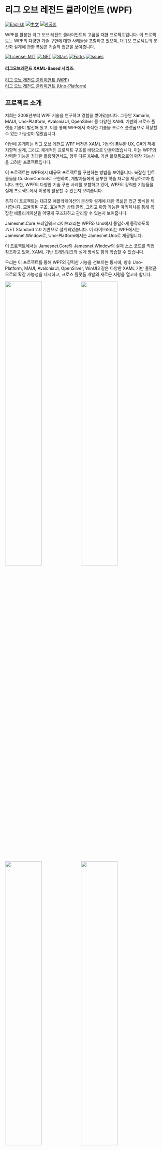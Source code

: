 # 리그 오브 레전드 클라이언트 (WPF)

[![English](https://img.shields.io/badge/docs-English-blue.svg)](README.md) [![中文](https://img.shields.io/badge/docs-中文-red.svg)](README.zh-CN.md) [![한국어](https://img.shields.io/badge/docs-한국어-green.svg)](README.ko.md)

WPF를 활용한 리그 오브 레전드 클라이언트의 고품질 재현 프로젝트입니다. 이 프로젝트는 WPF의 다양한 기술 구현에 대한 사례들을 포함하고 있으며, 대규모 프로젝트의 분산화 설계에 관한 폭넓은 기술적 접근을 보여줍니다.

[![License: MIT](https://img.shields.io/badge/License-MIT-yellow.svg)](https://opensource.org/licenses/MIT)
[![.NET](https://img.shields.io/badge/.NET-8.0-blue.svg)](https://dotnet.microsoft.com/download)
[![Stars](https://img.shields.io/github/stars/jamesnetgroup/leagueoflegends-wpf.svg)](https://github.com/jamesnetgroup/leagueoflegends-wpf/stargazers)
[![Forks](https://img.shields.io/github/forks/jamesnetgroup/leagueoflegends-wpf.svg)](https://github.com/jamesnetgroup/leagueoflegends-wpf/network/members)
[![Issues](https://img.shields.io/github/issues/jamesnetgroup/leagueoflegends-wpf.svg)](https://github.com/jamesnetgroup/leagueoflegends-wpf/issues)

#### 리그오브레전드 XAML-Based 시리즈:
[리그 오브 레전드 클라이언트 (WPF)](https://github.com/jamesnetgroup/leagueoflegends-wpf)  
[리그 오브 레전드 클라이언트 (Uno-Platform)](https://github.com/jamesnetgroup/leagueoflegends-uno)

## 프로젝트 소개

저희는 2008년부터 WPF 기술을 연구하고 경험을 쌓아왔습니다. 그동안 Xamarin, MAUI, Uno-Platform, AvaloniaUI, OpenSilver 등 다양한 XAML 기반의 크로스 플랫폼 기술이 발전해 왔고, 이를 통해 WPF에서 축적한 기술을 크로스 플랫폼으로 확장할 수 있는 가능성이 열렸습니다.

이번에 공개하는 리그 오브 레전드 WPF 버전은 XAML 기반의 풍부한 UX, C#의 객체지향적 설계, 그리고 체계적인 프로젝트 구조를 바탕으로 만들어졌습니다. 이는 WPF의 강력한 기능을 최대한 활용하면서도, 향후 다른 XAML 기반 플랫폼으로의 확장 가능성을 고려한 프로젝트입니다.

이 프로젝트는 WPF에서 대규모 프로젝트를 구현하는 방법을 보여줍니다. 복잡한 컨트롤들을 CustomControl로 구현하여, 개발자들에게 풍부한 학습 자료를 제공하고자 합니다. 또한, WPF의 다양한 기술 구현 사례를 포함하고 있어, WPF의 강력한 기능들을 실제 프로젝트에서 어떻게 활용할 수 있는지 보여줍니다.

특히 이 프로젝트는 대규모 애플리케이션의 분산화 설계에 대한 폭넓은 접근 방식을 제시합니다. 모듈화된 구조, 효율적인 상태 관리, 그리고 확장 가능한 아키텍처를 통해 복잡한 애플리케이션을 어떻게 구조화하고 관리할 수 있는지 보여줍니다.

Jamesnet.Core 프레임워크 라이브러리는 WPF와 Uno에서 동일하게 동작하도록 .NET Standard 2.0 기반으로 설계되었습니다. 이 라이브러리는 WPF에서는 Jamesnet.Window로, Uno-Platform에서는 Jamesnet.Uno로 제공됩니다.

이 프로젝트에서는 Jamesnet.Core와 Jamesnet.Window의 실제 소스 코드를 직접 참조하고 있어, XAML 기반 프레임워크의 설계 방식도 함께 학습할 수 있습니다.

우리는 이 프로젝트를 통해 WPF의 강력한 기능을 선보이는 동시에, 향후 Uno-Platform, MAUI, AvaloniaUI, OpenSilver, WinUI3 같은 다양한 XAML 기반 플랫폼으로의 확장 가능성을 제시하고, 크로스 플랫폼 개발의 새로운 지평을 열고자 합니다.


<img src="https://github.com/user-attachments/assets/3bc0d881-577e-4aa2-8802-698169d701a5" width="49%"/>
<img src="https://github.com/user-attachments/assets/d3b13869-d0f8-457d-90d9-5a637c500b4a" width="49%"/>
<img src="https://github.com/user-attachments/assets/45920f83-41b9-4924-8e92-86123d15a2a4" width="49%"/>
<img src="https://github.com/user-attachments/assets/4e41c4af-1a98-48b0-9c44-05ac48f0430e" width="49%"/>
<img src="https://github.com/user-attachments/assets/78415f9d-732c-4940-881c-beed7a6e9620" width="49%"/>
<img src="https://github.com/user-attachments/assets/b376f4ed-4ffd-4528-b1cc-6b0483f442e1" width="49%"/>
<img src="https://github.com/user-attachments/assets/3bc0d881-577e-4aa2-8802-698169d701a5" width="49%"/>
<img src="https://github.com/user-attachments/assets/0cedb504-2f27-43b8-87ed-34e85f1d7b83" width="49%"/>
<img src="https://github.com/user-attachments/assets/f5e80933-9d18-47c1-81c6-eb55a680972a" width="49%"/>
<img src="https://github.com/user-attachments/assets/d8aa51d5-c6e1-4a9a-95f8-e20a7c6f9f91" width="49%"/>
<img src="https://github.com/user-attachments/assets/c2cc6c22-8345-4333-83a2-61ab08883652" width="49%"/>
<img src="https://github.com/user-attachments/assets/fd6aa0ca-14c1-4446-b6cb-2617bc15b373" width="49%"/>
<img src="https://github.com/user-attachments/assets/be84fe63-4fb5-4a6c-a537-9907b88e648b" width="49%"/>
<img src="https://github.com/user-attachments/assets/24db2d8b-b839-42b2-be8a-2fc6266dad77" width="49%"/>
<img src="https://github.com/user-attachments/assets/642ccf0d-f2df-4adc-bb87-b1246cbda0b7" width="49%"/>
<img src="https://github.com/user-attachments/assets/bece2bfd-1bb9-436e-b928-929d3706398c" width="49%"/>

## 핵심 기술 스택
> 레포지터리 안에 프레임워크 소스코드가 모두 포함되어 있습니다.

  - [x] **Jamesnet.Core**: .NET Standard 2.0 기반의 크로스 플랫폼 코어 라이브러리
  - [x] **Jamesnet.Windoww**: WPF에 최적화된 윈도우 관리 및 UI 프레임워크

이 두 라이브러리는 WPF와 Uno-Platform 모두에서 동일하게 사용 가능하며, 대규모 프로젝트의 아키텍처 설계에 필요한 모든 핵심 기능을 포함하고 있습니다.

## 주요 기능 및 구현 사항

1. **대규모 프로젝트 아키텍처**
  - [x] 모듈화 및 분산 시스템 설계
  - [x] 의존성 주입을 통한 느슨한 결합
  - [x] 플러그인 기반 확장 가능한 구조

3. **고급 WPF 기술**
  - [x] 다양한 CustomControl 구현
  - [x] VisualStateManager를 활용한 복잡한 상태 관리
  - [x] 데이터 가상화 및 UI 가상화 기술

5. **성능 최적화**
  - [x] 효율적인 리소스 관리 및 메모리 사용
  - [x] 비동기 프로그래밍 패턴 적용
  - [x] 렌더링 최적화 기법

6. **UI/UX 디자인**
  - [x] Geometry Path를 활용한 복잡한 그래픽 구현
  - [x] 사용자 정의 애니메이션 및 전환 효과
  - [x] 동적 테마 시스템

7. **프레임워크 설계**
- [x] 이벤트 기반 통신 시스템
- [x] 상태 관리 패턴 구현
- [x] 확장 가능한 네비게이션 시스템

이 프로젝트는 WPF의 강력한 기능을 최대한 활용하면서, Jamesnet.Core와 Jamesnet.Window를 기반으로 한 고급 설계 패턴과 기술들을 포괄적으로 보여줍니다. 대규모 애플리케이션 개발에 필요한 다양한 기술과 패턴들이 실제 적용된 사례를 제공하여, WPF 개발자들에게 풍부한 학습 자료가 될 것입니다.

우리는 이 프로젝트가 WPF 개발자들에게 영감을 주고, 대규모 데스크톱 애플리케이션 개발의 모범 사례로 활용되기를 바랍니다. 또한, 이 프로젝트를 통해 WPF와 Uno-Platform 간의 코드 공유 전략과 크로스 플랫폼 개발의 새로운 가능성을 탐구할 수 있기를 기대합니다.

> 향후 MAUI, WinUI 3, AvaloniaUI, OpenSilver와 같은 새로운 플랫폼 버전도 계획 중입니다.

## 기술 스택
- .NET 8.0
- WPF (Windows Presentation Foundation)
- Jamesnet.Core (.NET Standard 2.0)
- Jamesnet.Windows
- Jamesnet.Uno

## 시작하기
### 필요 조건
- Visual Studio 2022 이상
- .NET 8.0 SDK
- Jamesnet.Wpf NuGet 패키지

### 설치 및 실행
#### 1. 리포지토리 클론:

```
git clone https://github.com/jamesnet214/leagueoflegends.git
```

#### 2. 솔루션 열기
- [x] Visual Studio
- [x] Visual Studio Code
- [x] JetBrains Rider

<img src="https://github.com/user-attachments/assets/af70f422-7057-4e77-a54d-042ee8358d2a" width="32%"/>
<img src="https://github.com/user-attachments/assets/e4feaa10-a107-4b58-8d13-1d8be620ec62" width="32%"/>
<img src="https://github.com/user-attachments/assets/5ff487f6-55e4-43e1-9abf-f8d419ee6943" width="32%"/>

#### 3. 빌드 및 실행
- [x] 시작 프로젝트 설정
- [x] F5를 누르거나 실행 버튼 클릭
- [x] Windows 11 권장

## 학습 기회
이 프로젝트는 WPF 개발자들에게 귀중한 통찰력을 제공합니다:
1. **복잡한 UI 재현**: 정교한 사용자 인터페이스를 재현하는 기술 학습
2. **커스텀 컨트롤 개발**: WPF 커스텀 컨트롤 구축 과정 이해
3. **실전 MVVM**: 복잡한 애플리케이션에서 MVVM 패턴의 실제 구현 사례 확인
4. **Geometry Path 사용**: 정교한 UI 디자인을 위한 Geometry Path 사용 마스터
5. **성능 최적화**: 대규모 WPF 애플리케이션 최적화 전략 학습

## 기여하기
리그 오브 레전드 클라이언트 (WPF) 프로젝트에 대한 기여를 환영합니다! 이슈를 제출하거나, 풀 리퀘스트를 생성하거나, 개선 사항을 제안해 주세요.

## 라이선스
이 프로젝트는 MIT 라이선스 하에 배포됩니다. 자세한 내용은 [LICENSE](LICENSE) 파일을 참조하세요.

## 연락처
- 웹사이트: https://jamesnet.dev
- 이메일: james@jamesnet.dev, vickyqu115@hotmail.com

이 리그 오브 레전드 클라이언트 재현을 통해 복잡한 게임 인터페이스를 재현하는 WPF의 힘을 경험해보세요!
